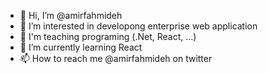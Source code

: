 - 👋 Hi, I’m @amirfahmideh
- 👀 I’m interested in developong enterprise web application
- 🔖 I'm teaching programing (.Net, React, ...)
- 🌱 I’m currently learning React
- 📫 How to reach me @amirfahmideh on twitter

<!---
amirfahmideh/amirfahmideh is a ✨ special ✨ repository because its `README.md` (this file) appears on your GitHub profile.
You can click the Preview link to take a look at your changes.
--->
